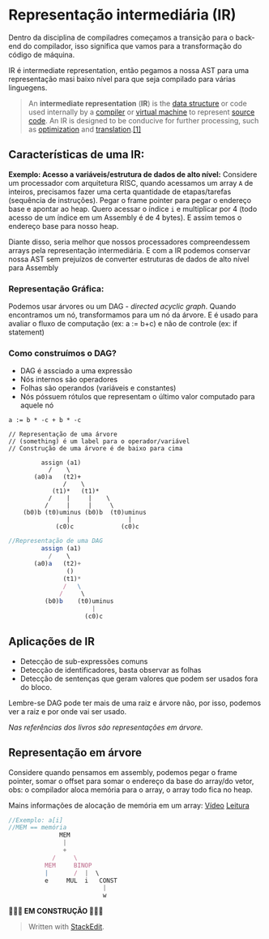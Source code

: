 ﻿# Representação intermediária (IR)

Dentro da disciplina de compiladres começamos a transição para o back-end do compilador, isso significa que vamos para a transformação do código de máquina.

IR é intermediate representation, então pegamos a nossa AST para uma representação masi baixo nível para que seja compilado para várias linguegens.

> An **intermediate representation** (**IR**) is the [data structure](https://en.wikipedia.org/wiki/Data_structure "Data structure") or code used internally by a [compiler](https://en.wikipedia.org/wiki/Compiler) or [virtual machine](https://en.wikipedia.org/wiki/Virtual_machine "Virtual machine") to represent [source code](https://en.wikipedia.org/wiki/Source_code). An IR is designed to be conducive for further processing, such as [optimization](https://en.wikipedia.org/wiki/Compiler_optimization "Compiler optimization") and [translation](https://en.wikipedia.org/wiki/Program_transformation "Program transformation").[[1]](https://en.wikipedia.org/wiki/Intermediate_representation#cite_note-Walker-1)

## Características de uma IR:

**Exemplo: Acesso a variáveis/estrutura de dados de alto nível:**
Considere um processador com arquitetura RISC, quando acessamos um array `A` de inteiros, precisamos fazer uma certa quantidade de etapas/tarefas (sequência de instruções). 
Pegar o frame pointer para pegar o endereço base e apontar ao heap. Quero acessar  o índice `i` e multiplicar por 4 (todo acesso de um índice em um Assembly é de 4 bytes). E assim temos o endereço base para nosso heap.

Diante disso, seria melhor que nossos processadores compreendessem arrays pela representação intermediária. E com a IR podemos conservar nossa AST sem prejuízos de converter estruturas de dados de alto nível para Assembly

### Representação Gráfica:
Podemos usar árvores ou um DAG - *directed acyclic graph*. Quando encontramos um nó, transformamos para um nó da árvore. E é usado para avaliar o fluxo de computação (ex: a := b+c) e não de controle (ex: if statement)

### Como construímos o DAG?
- DAG é assciado a uma expressão
- Nós internos são operadores
- Folhas são operandos (variáveis e constantes)
- Nós póssuem rótulos que representam o último valor computado para aquele nó

`a := b * -c + b * -c`

```javascript]]
// Representação de uma árvore
// (something) é um label para o operador/variável
// Construção de uma árvore é de baixo para cima

         assign (a1)
	       /    \
	   (a0)a   (t2)+
	           /    \
	        (t1)*   (t1)*
	       /    |     |    \   
	      /     |     |     \
    (b0)b (t0)uminus (b0)b  (t0)uminus 
                |                |
             (c0)c             (c0)c    
```

```javascript
//Representação de uma DAG
         assign (a1)
	       /    \
	   (a0)a   (t2)+
	            ()
	           (t1)*
		       /   \   
		      /     \
	      (b0)b    (t0)uminus 
	                   |
	                 (c0)c    
```

## Aplicações de IR

 - Detecção de sub-expressões comuns
 - Detecção de identificadores, basta observar as folhas
 - Detecção de sentenças que geram valores que podem ser usados fora do bloco.

Lembre-se DAG pode ter mais de uma raiz e árvore não, por isso, podemos ver a raiz e por onde vai ser usado.

*Nas referências dos livros são representações em árvore.*

## Representação em árvore 
Considere quando pensamos em assembly, podemos pegar o frame pointer, somar o offset para somar o endereço da base do array/do vetor, obs: o compilador aloca memória para o array, o array todo fica no heap.

Mains informações de alocação de memória em um array:
[Vídeo](https://youtu.be/KvZUY4QHkVo)
[Leitura](http://www.cs.ecu.edu/karl/3300/spr16/Notes/C/Array/heap.html)

```javascript
//Exemplo: a[i]
//MEM == memória
		   	  MEM
			   |
			   +
			/     \
		  MEM     BINOP
		  |       /  |  \
		  e     MUL  i   CONST
			   	 	      |
					      w
```

**🚧🚧🚧 EM CONSTRUÇÃO 🚧🚧🚧**

> Written with [StackEdit](https://stackedit.io/).
